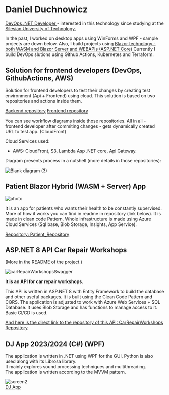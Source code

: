 <h1>Daniel Duchnowicz</h1> 
<p><u> DevOps,.NET Developer </u> - interested in this technology since studying at the <u>Silesian University of Technology.</u></p>

In the past, I worked on desktop apps using WinForms and WPF - sample projects are down below.
Also, I build projects using <u>Blazor technology - both WASM and Blazor Server and WEBAPIs (ASP.NET Core)</u>
Currently I build DevOps slutions using Github Actions, Kubernetes and Terraform.

<h2>Solution for frontend developers (DevOps, GithubActions, AWS)</h3>

Solution for frontend developers to test their changes by creating test environment (Api + Frontend) using cloud. This solution is based on two repositories and actions inside them.

[Backend repository](https://github.com/danielduch212/FrontendSolutionLogic1)
[Frontend repository](https://github.com/danielduch212/FrontendSolutionFront1)

You can see workflow diagrams inside those repositories. All in all - frontend developer after commiting changes - gets dynamically created URL to test app. (CloudFront)

Cloud Services used: 
  - AWS: CloudFront, S3, Lambda Asp .NET core, Api Gateway.

Diagram presents process in a nutshell (more details in those repositories):

![Blank diagram (3)](https://github.com/user-attachments/assets/ad1b3f08-acbc-446a-8879-a79c4502217d)



<h2>Patient Blazor Hybrid (WASM + Server) App</h2>

![photo](https://github.com/user-attachments/assets/abf23f67-e4bc-4dea-9c3d-dabc1d010788)

It is an app for patients who wants their health to be constantly supervised. More of how it works you can find in readme in repository (link below). It is made in clean code Pattern. Whole infrastructure is made using Azure Cloud Services (Sql base, Blob Storage, Insights, App Service).

<u>Repository: </u>
[Patient_Repository](https://github.com/danielduch212/Patient)


<h2>ASP.NET 8 API Car Repair Workshops</h2>
(More in the README of the project.)

![carRepairWorkshopsSwagger](https://github.com/user-attachments/assets/931bb093-8bd9-419b-98fb-c2020a8eb01d)

**It is an API for car repair workshops.**  

This API is written in ASP.NET 8 with Entity Framework to build the database and other useful packages. It is built using the Clean Code Pattern and CQRS. The application is adjusted to work with Azure Web Services + SQL Database. It uses Blob Storage and has functions to manage access to it. Basic CI/CD is used.


<u>And here is the direct link to the repository of this API: </u>
[CarRepairWorkshops Repository](https://github.com/danielduch212/CarRepairWorkshops)

<h2>DJ App 2023/2024 (C#) (WPF)</h2>
  
  The application is written in .NET using WPF for the GUI. Python is also used along with its Librosa library.  
  It mainly explores sound processing techniques and multithreading.  
  The application is written according to the MVVM pattern.
  
  ![screen2](https://github.com/danielduch212/danielduch212/assets/72360092/99f4fc95-b9b1-417a-9494-f748649bc349)  
  [DJ App](https://github.com/danielduch212/DjProgram)



